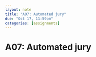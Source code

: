 ```yaml
---
layout: note
title: "A07: Automated jury"
due: "Oct 17, 11:59pm"
categories: [assignments]
---
```


# A07: Automated jury

